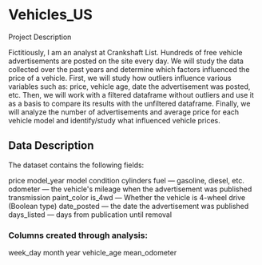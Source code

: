 # Vehicles_US

Project Description

Fictitiously, I am an analyst at Crankshaft List. Hundreds of free vehicle advertisements are posted on the site every day. We will study the data collected over the past years and determine which factors influenced the price of a vehicle.
First, we will study how outliers influence various variables such as: price, vehicle age, date the advertisement was posted, etc.
Then, we will work with a filtered dataframe without outliers and use it as a basis to compare its results with the unfiltered dataframe.
Finally, we will analyze the number of advertisements and average price for each vehicle model and identify/study what influenced vehicle prices.

## Data Description
The dataset contains the following fields:

price
model_year
model
condition
cylinders
fuel — gasoline, diesel, etc.
odometer — the vehicle's mileage when the advertisement was published
transmission
paint_color
is_4wd — Whether the vehicle is 4-wheel drive (Boolean type)
date_posted — the date the advertisement was published
days_listed — days from publication until removal

### Columns created through analysis:

week_day
month
year
vehicle_age
mean_odometer
